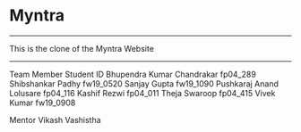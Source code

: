# Myntra
***************************************
This is the clone of the Myntra Website
***************************************
Team Member	                Student ID
Bhupendra Kumar Chandrakar	fp04_289
Shibshankar Padhy	        fw19_0520
Sanjay Gupta	            fw19_1090
Pushkaraj Anand Lolusare	fp04_116
Kashif Rezwi	            fp04_011
Theja Swaroop	            fp04_415
Vivek Kumar	                fw19_0908
	
Mentor	Vikash Vashistha
